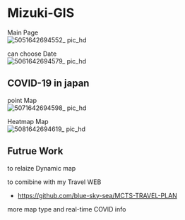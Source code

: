 # Mizuki-GIS
Main Page</br>
![5051642694552_ pic_hd](https://user-images.githubusercontent.com/26008298/151517174-cd394deb-3640-46b3-b84d-654ea23d56f0.jpg)

can choose Date</br>
![5061642694579_ pic_hd](https://user-images.githubusercontent.com/26008298/151517184-5679fc3b-4202-4cdb-a930-430fc328cf0b.jpg)


## COVID-19 in japan
point Map</br>
![5071642694598_ pic_hd](https://user-images.githubusercontent.com/26008298/151517206-5be83a76-23f9-45de-913c-0a1dea94e420.jpg)

Heatmap Map</br>
![5081642694619_ pic_hd](https://user-images.githubusercontent.com/26008298/151517214-ce12ed39-a438-4e72-a196-0febdfbbdd62.jpg)

## Futrue Work
to relaize Dynamic map  

to comibine with my Travel WEB
 -  https://github.com/blue-sky-sea/MCTS-TRAVEL-PLAN  
 
more map type and real-time COVID info
